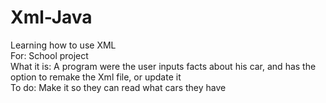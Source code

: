 # Xml-Java
Learning how to use XML </br>
For: School project </br>
What it is: A program were the user inputs facts about his car, and has the option to remake the Xml file, or update it </br>
To do: Make it so they can read what cars they have
